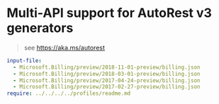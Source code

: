 # Multi-API support for AutoRest v3 generators

> see https://aka.ms/autorest

``` yaml $(enable-multi-api)
input-file:
  - Microsoft.Billing/preview/2018-11-01-preview/billing.json
  - Microsoft.Billing/preview/2018-03-01-preview/billing.json
  - Microsoft.Billing/preview/2017-04-24-preview/billing.json
  - Microsoft.Billing/preview/2017-02-27-preview/billing.json
require: ../../../../profiles/readme.md
```
